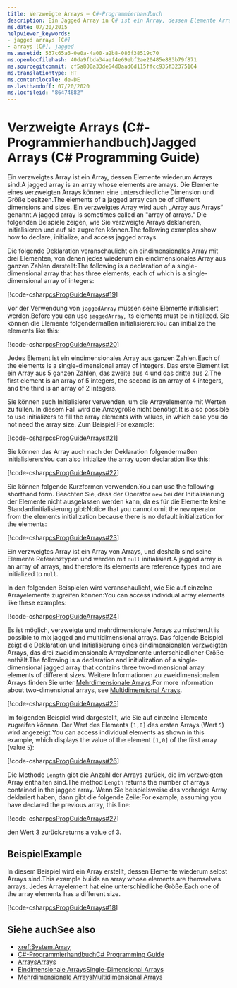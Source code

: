 ```yaml
---
title: Verzweigte Arrays – C#-Programmierhandbuch
description: Ein Jagged Array in C# ist ein Array, dessen Elemente Arrays verschiedener Dimensionen und Größe sind. Hier erfahren Sie, wie Sie Jagged Arrays deklarieren, initialisieren und auf sie zugreifen.
ms.date: 07/20/2015
helpviewer_keywords:
- jagged arrays [C#]
- arrays [C#], jagged
ms.assetid: 537c65a6-0e0a-4a00-a2b8-086f38519c70
ms.openlocfilehash: 40da9fbda34aef4e69ebf2ae20485e883b79f871
ms.sourcegitcommit: cf5a800a33de64d0aad6d115ffcc935f32375164
ms.translationtype: HT
ms.contentlocale: de-DE
ms.lasthandoff: 07/20/2020
ms.locfileid: "86474682"
---
```

# <a name="jagged-arrays-c-programming-guide"></a><span data-ttu-id="06db2-104">Verzweigte Arrays (C#-Programmierhandbuch)</span><span class="sxs-lookup"><span data-stu-id="06db2-104">Jagged Arrays (C# Programming Guide)</span></span>

<span data-ttu-id="06db2-105">Ein verzweigtes Array ist ein Array, dessen Elemente wiederum Arrays sind.</span><span class="sxs-lookup"><span data-stu-id="06db2-105">A jagged array is an array whose elements are arrays.</span></span> <span data-ttu-id="06db2-106">Die Elemente eines verzweigten Arrays können eine unterschiedliche Dimension und Größe besitzen.</span><span class="sxs-lookup"><span data-stu-id="06db2-106">The elements of a jagged array can be of different dimensions and sizes.</span></span> <span data-ttu-id="06db2-107">Ein verzweigtes Array wird auch „Array aus Arrays“ genannt.</span><span class="sxs-lookup"><span data-stu-id="06db2-107">A jagged array is sometimes called an "array of arrays."</span></span> <span data-ttu-id="06db2-108">Die folgenden Beispiele zeigen, wie Sie verzweigte Arrays deklarieren, initialisieren und auf sie zugreifen können.</span><span class="sxs-lookup"><span data-stu-id="06db2-108">The following examples show how to declare, initialize, and access jagged arrays.</span></span>  
  
 <span data-ttu-id="06db2-109">Die folgende Deklaration veranschaulicht ein eindimensionales Array mit drei Elementen, von denen jedes wiederum ein eindimensionales Array aus ganzen Zahlen darstellt:</span><span class="sxs-lookup"><span data-stu-id="06db2-109">The following is a declaration of a single-dimensional array that has three elements, each of which is a single-dimensional array of integers:</span></span>  
  
 [!code-csharp[csProgGuideArrays#19](~/samples/snippets/csharp/VS_Snippets_VBCSharp/csProgGuideArrays/CS/Arrays.cs#19)]  
  
 <span data-ttu-id="06db2-110">Vor der Verwendung von `jaggedArray` müssen seine Elemente initialisiert werden.</span><span class="sxs-lookup"><span data-stu-id="06db2-110">Before you can use `jaggedArray`, its elements must be initialized.</span></span> <span data-ttu-id="06db2-111">Sie können die Elemente folgendermaßen initialisieren:</span><span class="sxs-lookup"><span data-stu-id="06db2-111">You can initialize the elements like this:</span></span>  
  
 [!code-csharp[csProgGuideArrays#20](~/samples/snippets/csharp/VS_Snippets_VBCSharp/csProgGuideArrays/CS/Arrays.cs#20)]  
  
 <span data-ttu-id="06db2-112">Jedes Element ist ein eindimensionales Array aus ganzen Zahlen.</span><span class="sxs-lookup"><span data-stu-id="06db2-112">Each of the elements is a single-dimensional array of integers.</span></span> <span data-ttu-id="06db2-113">Das erste Element ist ein Array aus 5 ganzen Zahlen, das zweite aus 4 und das dritte aus 2.</span><span class="sxs-lookup"><span data-stu-id="06db2-113">The first element is an array of 5 integers, the second is an array of 4 integers, and the third is an array of 2 integers.</span></span>  
  
 <span data-ttu-id="06db2-114">Sie können auch Initialisierer verwenden, um die Arrayelemente mit Werten zu füllen. In diesem Fall wird die Arraygröße nicht benötigt.</span><span class="sxs-lookup"><span data-stu-id="06db2-114">It is also possible to use initializers to fill the array elements with values, in which case you do not need the array size.</span></span> <span data-ttu-id="06db2-115">Zum Beispiel:</span><span class="sxs-lookup"><span data-stu-id="06db2-115">For example:</span></span>  
  
 [!code-csharp[csProgGuideArrays#21](~/samples/snippets/csharp/VS_Snippets_VBCSharp/csProgGuideArrays/CS/Arrays.cs#21)]  
  
 <span data-ttu-id="06db2-116">Sie können das Array auch nach der Deklaration folgendermaßen initialisieren:</span><span class="sxs-lookup"><span data-stu-id="06db2-116">You can also initialize the array upon declaration like this:</span></span>  
  
 [!code-csharp[csProgGuideArrays#22](~/samples/snippets/csharp/VS_Snippets_VBCSharp/csProgGuideArrays/CS/Arrays.cs#22)]  
  
 <span data-ttu-id="06db2-117">Sie können folgende Kurzformen verwenden.</span><span class="sxs-lookup"><span data-stu-id="06db2-117">You can use the following shorthand form.</span></span> <span data-ttu-id="06db2-118">Beachten Sie, dass der Operator `new` bei der Initialisierung der Elemente nicht ausgelassen werden kann, da es für die Elemente keine Standardinitialisierung gibt:</span><span class="sxs-lookup"><span data-stu-id="06db2-118">Notice that you cannot omit the `new` operator from the elements initialization because there is no default initialization for the elements:</span></span>  
  
 [!code-csharp[csProgGuideArrays#23](~/samples/snippets/csharp/VS_Snippets_VBCSharp/csProgGuideArrays/CS/Arrays.cs#23)]  
  
 <span data-ttu-id="06db2-119">Ein verzweigtes Array ist ein Array von Arrays, und deshalb sind seine Elemente Referenztypen und werden mit `null` initialisiert.</span><span class="sxs-lookup"><span data-stu-id="06db2-119">A jagged array is an array of arrays, and therefore its elements are reference types and are initialized to `null`.</span></span>  
  
 <span data-ttu-id="06db2-120">In den folgenden Beispielen wird veranschaulicht, wie Sie auf einzelne Arrayelemente zugreifen können:</span><span class="sxs-lookup"><span data-stu-id="06db2-120">You can access individual array elements like these examples:</span></span>  
  
 [!code-csharp[csProgGuideArrays#24](~/samples/snippets/csharp/VS_Snippets_VBCSharp/csProgGuideArrays/CS/Arrays.cs#24)]  
  
 <span data-ttu-id="06db2-121">Es ist möglich, verzweigte und mehrdimensionale Arrays zu mischen.</span><span class="sxs-lookup"><span data-stu-id="06db2-121">It is possible to mix jagged and multidimensional arrays.</span></span> <span data-ttu-id="06db2-122">Das folgende Beispiel zeigt die Deklaration und Initialisierung eines eindimensionalen verzweigten Arrays, das drei zweidimensionale Arrayelemente unterschiedlicher Größe enthält.</span><span class="sxs-lookup"><span data-stu-id="06db2-122">The following is a declaration and initialization of a single-dimensional jagged array that contains three two-dimensional array elements of different sizes.</span></span> <span data-ttu-id="06db2-123">Weitere Informationen zu zweidimensionalen Arrays finden Sie unter [Mehrdimensionale Arrays](./multidimensional-arrays.md).</span><span class="sxs-lookup"><span data-stu-id="06db2-123">For more information about two-dimensional arrays, see [Multidimensional Arrays](./multidimensional-arrays.md).</span></span>  
  
 [!code-csharp[csProgGuideArrays#25](~/samples/snippets/csharp/VS_Snippets_VBCSharp/csProgGuideArrays/CS/Arrays.cs#25)]  
  
 <span data-ttu-id="06db2-124">Im folgenden Beispiel wird dargestellt, wie Sie auf einzelne Elemente zugreifen können. Der Wert des Elements `[1,0]` des ersten Arrays (Wert `5`) wird angezeigt:</span><span class="sxs-lookup"><span data-stu-id="06db2-124">You can access individual elements as shown in this example, which displays the value of the element `[1,0]` of the first array (value `5`):</span></span>  
  
 [!code-csharp[csProgGuideArrays#26](~/samples/snippets/csharp/VS_Snippets_VBCSharp/csProgGuideArrays/CS/Arrays.cs#26)]  
  
 <span data-ttu-id="06db2-125">Die Methode `Length` gibt die Anzahl der Arrays zurück, die im verzweigten Array enthalten sind.</span><span class="sxs-lookup"><span data-stu-id="06db2-125">The method `Length` returns the number of arrays contained in the jagged array.</span></span> <span data-ttu-id="06db2-126">Wenn Sie beispielsweise das vorherige Array deklariert haben, dann gibt die folgende Zeile:</span><span class="sxs-lookup"><span data-stu-id="06db2-126">For example, assuming you have declared the previous array, this line:</span></span>  
  
 [!code-csharp[csProgGuideArrays#27](~/samples/snippets/csharp/VS_Snippets_VBCSharp/csProgGuideArrays/CS/Arrays.cs#27)]  
  
 <span data-ttu-id="06db2-127">den Wert 3 zurück.</span><span class="sxs-lookup"><span data-stu-id="06db2-127">returns a value of 3.</span></span>  
  
## <a name="example"></a><span data-ttu-id="06db2-128">Beispiel</span><span class="sxs-lookup"><span data-stu-id="06db2-128">Example</span></span>

 <span data-ttu-id="06db2-129">In diesem Beispiel wird ein Array erstellt, dessen Elemente wiederum selbst Arrays sind.</span><span class="sxs-lookup"><span data-stu-id="06db2-129">This example builds an array whose elements are themselves arrays.</span></span> <span data-ttu-id="06db2-130">Jedes Arrayelement hat eine unterschiedliche Größe.</span><span class="sxs-lookup"><span data-stu-id="06db2-130">Each one of the array elements has a different size.</span></span>  
  
 [!code-csharp[csProgGuideArrays#18](~/samples/snippets/csharp/VS_Snippets_VBCSharp/csProgGuideArrays/CS/Arrays.cs#18)]  
  
## <a name="see-also"></a><span data-ttu-id="06db2-131">Siehe auch</span><span class="sxs-lookup"><span data-stu-id="06db2-131">See also</span></span>

- <xref:System.Array>
- [<span data-ttu-id="06db2-132">C#-Programmierhandbuch</span><span class="sxs-lookup"><span data-stu-id="06db2-132">C# Programming Guide</span></span>](../index.md)
- [<span data-ttu-id="06db2-133">Arrays</span><span class="sxs-lookup"><span data-stu-id="06db2-133">Arrays</span></span>](./index.md)
- [<span data-ttu-id="06db2-134">Eindimensionale Arrays</span><span class="sxs-lookup"><span data-stu-id="06db2-134">Single-Dimensional Arrays</span></span>](./single-dimensional-arrays.md)
- [<span data-ttu-id="06db2-135">Mehrdimensionale Arrays</span><span class="sxs-lookup"><span data-stu-id="06db2-135">Multidimensional Arrays</span></span>](./multidimensional-arrays.md)
